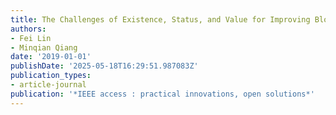 ```yaml
---
title: The Challenges of Existence, Status, and Value for Improving Blockchain
authors:
- Fei Lin
- Minqian Qiang
date: '2019-01-01'
publishDate: '2025-05-18T16:29:51.987083Z'
publication_types:
- article-journal
publication: '*IEEE access : practical innovations, open solutions*'
---
```

